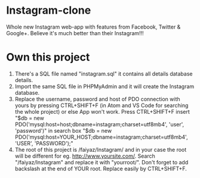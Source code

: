 # Instagram-clone
Whole new Instagram web-app with features from Facebook, Twitter &amp; Google+. Believe it's much better than their Instagram!!!

# Own this project
1. There's a SQL file named "instagram.sql" it contains all details database details.
2. Import the same SQL file in PHPMyAdmin and it will create the Instagram database.
3. Replace the username, password and host of PDO connection with yours by pressing CTRL+SHIFT+F (in Atom and VS Code for searching the whole project) or else App won't work.                                                                                                Press CTRL+SHIFT+F insert "$db = new PDO('mysql:host=host;dbname=instagram;charset=utf8mb4', 'user', 'password')" in search box         "$db = new PDO('mysql:host=YOUR_HOST;dbname=instagram;charset=utf8mb4', 'USER', 'PASSWORD');"
4. The root of this project is /faiyaz/Instagram/ and in your case the root will be different for eg. http://www.yoursite.com/. Search "/faiyaz/Instagram" and replace it with "yourroot/". Don't forget to add backslash at the end of YOUR root. Replace easily by CTRL+SHIFT+F.
